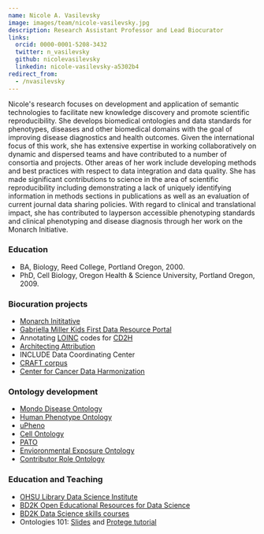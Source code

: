 ```yaml
---
name: Nicole A. Vasilevsky
image: images/team/nicole-vasilevsky.jpg
description: Research Assistant Professor and Lead Biocurator
links:
  orcid: 0000-0001-5208-3432
  twitter: n_vasilevsky
  github: nicolevasilevsky
  linkedin: nicole-vasilevsky-a5302b4
redirect_from:
  - /nvasilevsky
---
```


Nicole's research focuses on development and application of semantic technologies to facilitate new knowledge discovery and promote scientific reproducibility.
She develops biomedical ontologies and data standards for phenotypes, diseases and other biomedical domains with the goal of improving disease diagnostics and health outcomes.
Given the international focus of this work, she has extensive expertise in working collaboratively on dynamic and dispersed teams and have contributed to a number of consortia and projects.
Other areas of her work include developing methods and best practices with respect to data integration and data quality.
She has made significant contributions to science in the area of scientific reproducibility including demonstrating a lack of uniquely identifying information in methods sections in publications as well as an evaluation of current journal data sharing policies.
With regard to clinical and translational impact, she has contributed to layperson accessible phenotyping standards and clinical phenotyping and disease diagnosis through her work on the Monarch Initiative.

### Education

- BA, Biology, Reed College, Portland Oregon, 2000.
- PhD, Cell Biology, Oregon Health & Science University, Portland Oregon, 2009.

### Biocuration projects

- [Monarch Inititative](https://monarchinitiative.org/)
- [Gabriella Miller Kids First Data Resource Portal](https://kidsfirstdrc.org/)
- Annotating [LOINC](https://loinc2hpo.readthedocs.io/en/latest/) codes for [CD2H](https://ctsa.ncats.nih.gov/cd2h/)
- [Architecting Attribution](https://github.com/data2health/architecting_attribution)
- INCLUDE Data Coordinating Center
- [CRAFT corpus](http://bionlp-corpora.sourceforge.net/CRAFT/)
- [Center for Cancer Data Harmonization](https://datascience.cancer.gov/data-commons/center-cancer-data-harmonization-ccdh)

### Ontology development

- [Mondo Disease Ontology](http://obofoundry.org/ontology/mondo.html)
- [Human Phenotype Ontology](https://hpo.jax.org/app/)
- [uPheno](https://github.com/obophenotype/upheno)
- [Cell Ontology](https://github.com/obophenotype/cell-ontology)
- [PATO](https://github.com/pato-ontology/pato)
- [Envioronmental Exposure Ontology](https://github.com/EnvironmentOntology/environmental-exposure-ontology)
- [Contributor Role Ontology](https://github.com/data2health/contributor-role-ontology)

### Education and Teaching

- [OHSU Library Data Science Institute](https://ohsulibrary-datascienceinstitute.github.io/)
- [BD2K Open Educational Resources for Data Science](https://github.com/OHSUBD2K/)
- [BD2K Data Science skills courses](http://www.ohsu.edu/xd/education/schools/school-of-medicine/departments/clinical-departments/dmice/research/bd2k.cfm)
- Ontologies 101: [Slides](https://github.com/prog4biol/pfb2018/blob/master/workshops/Ontologies/IntroToOntologies_CSH_2018-10-28g.pdf) and [Protege tutorial](https://ontology101tutorial.readthedocs.io/en/latest/)
